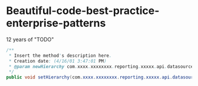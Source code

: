 Beautiful-code-best-practice-enterprise-patterns
================================================

12 years of "TODO"
```java
/**
 * Insert the method's description here.
 * Creation date: (4/16/01 3:47:01 PM)
 * @param newHierarchy com.xxxx.xxxxxxxx.reporting.xxxxx.api.datasource.Hierarchy
 */
public void setHierarchy(com.xxxx.xxxxxxxx.reporting.xxxxx.api.datasource.Hierarchy newHierarchy) {
```
